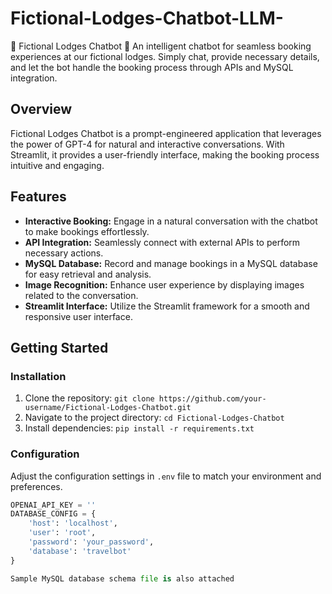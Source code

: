 # Fictional-Lodges-Chatbot-LLM-
🏨 Fictional Lodges Chatbot 🤖 An intelligent chatbot for seamless booking experiences at our fictional lodges. Simply chat, provide necessary details, and let the bot handle the booking process through APIs and MySQL integration.

## Overview

Fictional Lodges Chatbot is a prompt-engineered application that leverages the power of GPT-4 for natural and interactive conversations. With Streamlit, it provides a user-friendly interface, making the booking process intuitive and engaging.

## Features

- **Interactive Booking:** Engage in a natural conversation with the chatbot to make bookings effortlessly.
- **API Integration:** Seamlessly connect with external APIs to perform necessary actions.
- **MySQL Database:** Record and manage bookings in a MySQL database for easy retrieval and analysis.
- **Image Recognition:** Enhance user experience by displaying images related to the conversation.
- **Streamlit Interface:** Utilize the Streamlit framework for a smooth and responsive user interface.

## Getting Started

### Installation

1. Clone the repository: `git clone https://github.com/your-username/Fictional-Lodges-Chatbot.git`
2. Navigate to the project directory: `cd Fictional-Lodges-Chatbot`
3. Install dependencies: `pip install -r requirements.txt`

### Configuration

Adjust the configuration settings in `.env` file to match your environment and preferences.

```python
OPENAI_API_KEY = ''
DATABASE_CONFIG = {
    'host': 'localhost',
    'user': 'root',
    'password': 'your_password',
    'database': 'travelbot'
}

Sample MySQL database schema file is also attached
